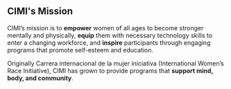## CIMI's Mission

CIMI’s mission is to **empower** women of all ages to become stronger mentally and physically, **equip** them with necessary technology skills to enter a changing workforce, and **inspire** participants through engaging programs that promote self-esteem and education.

Originally Carrera internacional de la mujer iniciativa (International Women’s Race Initiative), CIMI has grown to provide programs that **support mind, body, and community**.
